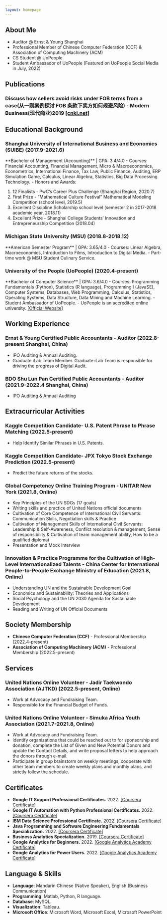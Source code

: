 ```yaml
---
layout: homepage
---
```


## About Me

- Auditor @ Ernst & Young Shanghai
- Professional Member of Chinese Computer Federation (CCF) & Association of Computing Machinery (ACM)
- CS Student @ UoPeople
- Student Ambassador of UoPeople (Featured on UoPeople Social Media in July, 2022)


<!---暂未更新
## Research Interests
- **Computer Vision:** image recognition, image generation, video captioning
- **Machine Learning:** meta-learning, incremental learning, transfer learning
--->


<!---暂未更新
## News
- **[Feb. 2020]** Our paper about incremental learning is accepted to CVPR 2020.
- **[Feb. 2020]** We will host the ACM Multimedia Asia 2020 conference in Singapore!
- **[Sept. 2019]** Our paper about few-shot learning is accepted to NeurIPS 2019.
- **[Mar. 2019]** Our paper about few-shot learning is accepted to CVPR 2019.
--->


## Publications

<h3>Discuss how sellers avoid risks under FOB terms from a case(从一则案例探讨 FOB 条款下卖方如何规避风险) - Modern Business(现代商业)2019 <a href="https://kns.cnki.net/kcms/detail/detail.aspx?dbcode=CJFD&dbname=CJFDLAST2019&filename=XDBY201926012&uniplatform=NZKPT&v=onV58q2y0mP8YBB5X0k6qRiz6dBxJ9kBeRmzQoN8s3V4Cc1PqKLWPw9oSL3UfNsK" target="_blank">[cnki.net]</a></h3>

<!---模板格式很好看 保留下来了
- **Mnemonics Training: Multi-Class Incremental Learning without Forgetting**
  <br>
  **Yaoyao Liu**, Yuting Su, An-An Liu, Bernt Schiele, Qianru Sun
  <br>
  IEEE Conference on Computer Vision and Pattern Recognition. **CVPR 2020**.
  <br>
  [[PDF](https://arxiv.org/pdf/2002.10211.pdf)] [[Code](https://github.com/yaoyao-liu/mnemonics)] <strong><i style="color:#e74d3c">Oral Presentation</i></strong>
--->

## Educational Background
<h3>Shanghai University of International Business and Economics (SUIBE) (2017.9-2021.6)</h3>
**Bachelor of Management (Accounting)** | GPA: 3.4/4.0
-	Courses: Financial Accounting, Financial Management, Micro & Macroeconomics, Econometrics, International Finance, Tax Law, Public Finance, Auditing, ERP Simulation Game, Calculus, Linear Algebra, Statistics, Big Data Processing Technology.
- Honors and Awards:
  <ol><li>12 Finalists - PwC’s Career Plus Challenge (Shanghai Region, 2020.7)</li>
      <li>First Prize - “Mathematical Culture Festival” Mathematical Modeling Competition (school level, 2019.5)</li>
      <li>Excellent Discipline Scholarship school level (semester 2 in 2017-2018 academic year, 2018.11)</li>
      <li>Excellent Prize - Shanghai College Students’ Innovation and Entrepreneurship Competition (2018.04)</li>
  </ol>


<h3>Michigan State University (MSU) (2018.8-2018.12)</h3>
**American Semester Program** | GPA: 3.65/4.0
-	Courses: Linear Algebra, Macroeconomics, Introduction to Films, Introduction to Digital Media.
-	Part-time work @ MSU Student Culinary Service.

<h3>University of the People (UoPeople) (2020.4-present)</h3>
**Bachelor of Computer Science** | GPA: 3.6/4.0
- Courses: Programming Fundamentals (Python), Statistics (R language), Programming I (JavaSE), Computer Systems, Databases, Web Programming, Calculus, Statistics, Operating Systems, Data Structure, Data Mining and Machine Learning.
- Student Ambassador of UoPeople.
- UoPeople is an accredited online university. <a href="https://www.uopeople.edu" target="_blank">[<u>Official Website</u>]</a>

## Working Experience
<h3>Ernst & Young Certified Public Accountants - Auditor (2022.8-present Shanghai, China)</h3>
<ul>
<li>IPO Auditing & Annual Auditing.</li>
<li>Graduate iLab Team Member. Graduate iLab Team is responsible for driving the progress of Digital Audit.</li>
</ul>


<h3>BDO Shu Lun Pan Certified Public Accountants - Auditor (2021.9-2022.4 Shanghai, China)</h3>
<ul>
<li>IPO Auditing & Annual Auditing</li>
</ul>


## Extracurricular Activities
<h3>Kaggle Competition Candidate- U.S. Patent Phrase to Phrase Matching (2022.5-present)</h3>
<ul>
<li>Help Identify Similar Phrases in U.S. Patents.</li>
</ul>

<h3>Kaggle Competition Candidate- JPX Tokyo Stock Exchange Prediction (2022.5-present)</h3>
<ul>
<li>Predict the future returns of the stocks.</li>
</ul>

<h3>Global Competency Online Training Program - UNITAR New York (2021.8, Online)</h3>
<ul>
<li>Key Principles of the UN SDGs (17 goals)</li>
<li>Writing skills and practice of United Nations official documents</li>
<li>Cultivation of Core Competence of International Civil Servants: Communication Skills, Negotiation skills & Practice</li>
<li>Cultivation of Management Skills of International Civil Servants: Leadership & Self-Awareness, Conflict resolution & management, Sense of responsibility & Cultivation of team management ability, How to be a qualified diplomat</li>
<li>Presentation and Mock Interview</li>
</ul>


<h3>Innovation & Practice Programme for the Cultivation of High-Level Internationalized Talents - China Center for International People-to-People Exchange Ministry of Education (2021.8, Online)</h3>
<ul>
<li>Understanding UN and the Sustainable Development Goal</li>
<li>Economics and Sustainability: Theories and Applications</li>
<li>Social Psychology and the UN 2030 Agenda for Sustainable Development</li>
<li>Reading and Writing of UN Official Documents</li>
</ul>

## Society Membership
- **Chinese Computer Federation (CCF)** - Professional Membership (2022.4-present)
- **Association of Computing Machinery (ACM)** - Professional Membership (2022.5-present)


## Services

<h3>United Nations Online Volunteer - Jadir Taekwondo Association (AJTKD) (2022.5-present, Online)</h3>
<ul>
<li>Work at Advocacy and Fundraising Team.</li>
<li>Responsible for the Financial Budget of Funds.</li>
</ul>


<h3>United Nations Online Volunteer - Simuka Africa Youth Association (2021.7-2021.8, Online)</h3>
<ul>
<li>Work at Advocacy and Fundraising Team.</li>
<li>Identify organizations that could be reached out to for sponsorship and donation, complete the List of Given and New Potential Donors and update the Contact Details, and write proposal letters to help approach the donors through e-mail.</li>
<li>Participate in group brainstorm on weekly meetings, cooperate with other team members to create weekly plans and monthly plans, and strictly follow the schedule.</li>
</ul> 

## Certificates

- **Google IT Support Professional Certificates.** 2022. <a href="https://coursera.org/share/a32f2cf3910affeb610430b2926d7c03" target="_blank">[<u>Coursera Certificate</u>]</a>
- **Google IT Automation with Python Professional Certificates.** 2022. <a href="https://coursera.org/share/f52a1a2ad573686ae82aa5c22d85b6bb" target="_blank">[<u>Coursera Certificate</u>]</a>
- **IBM Data Science Professional Certificate.** 2022. <a href="https://coursera.org/share/d2a3c666e42c53821372f67029d70d88" target="_blank">[<u>Coursera Certificate</u>]</a>
- **Java Programming and Software Engineering Fundamentals Specialization.** 2022. <a href="https://coursera.org/share/c3c25a5eb3745779a028b5204d5cd13c" target="_blank">[<u>Coursera Certificate</u>]</a>
- **Business Analytics Specialization.** 2019. <a href="https://coursera.org/share/153614bbec63b0d5ad74b6a170abead0" target="_blank">[<u>Coursera Certificate</u>]</a>
- **Google Analytics for Beginners.** 2022. <a href="https://analytics.google.com/analytics/academy/certificate/h5G1QGTATIWsvOly9ex_KQ" target="_blank">[<u>Google Analytics Academy Certificate</u>]</a>
- **Google Analytics for Power Users.** 2022. <a href="https://analytics.google.com/analytics/academy/certificate/KCcy03yxTdOVTtVUDxXYQQ" target="_blank">[<u>Google Analytics Academy Certificate</u>]</a>


## Language & Skills
- **Language**: Mandarin Chinese (Native Speaker), English (Business Communication)
- **Programming**: Matlab, Python, R language.
- **Database**: MySQL.
- **Visualization**: Tableau.
- **Microsoft Office**: Microsoft Word, Microsoft Excel, Microsoft PowerPoint




